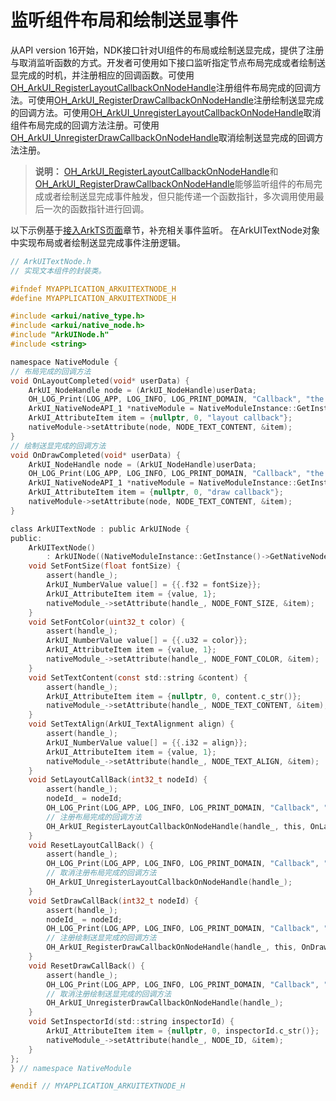 # 监听组件布局和绘制送显事件


从API version 16开始，NDK接口针对UI组件的布局或绘制送显完成，提供了注册与取消监听函数的方式。开发者可使用如下接口监听指定节点布局完成或者绘制送显完成的时机，并注册相应的回调函数。可使用[OH_ArkUI_RegisterLayoutCallbackOnNodeHandle](../reference/apis-arkui/_ark_u_i___native_module.md#oh_arkui_registerlayoutcallbackonnodehandle)注册组件布局完成的回调方法。可使用[OH_ArkUI_RegisterDrawCallbackOnNodeHandle](../reference/apis-arkui/_ark_u_i___native_module.md#oh_arkui_registerdrawcallbackonnodehandle)注册绘制送显完成的回调方法。可使用[OH_ArkUI_UnregisterLayoutCallbackOnNodeHandle](../reference/apis-arkui/_ark_u_i___native_module.md#oh_arkui_unregisterlayoutcallbackonnodehandle)取消组件布局完成的回调方法注册。可使用[OH_ArkUI_UnregisterDrawCallbackOnNodeHandle](../reference/apis-arkui/_ark_u_i___native_module.md#oh_arkui_unregisterdrawcallbackonnodehandle)取消绘制送显完成的回调方法注册。


> **说明：**
> [OH_ArkUI_RegisterLayoutCallbackOnNodeHandle](../reference/apis-arkui/_ark_u_i___native_module.md#oh_arkui_registerlayoutcallbackonnodehandle)和[OH_ArkUI_RegisterDrawCallbackOnNodeHandle](../reference/apis-arkui/_ark_u_i___native_module.md#oh_arkui_registerdrawcallbackonnodehandle)能够监听组件的布局完成或者绘制送显完成事件触发，但只能传递一个函数指针，多次调用使用最后一次的函数指针进行回调。


以下示例基于[接入ArkTS页面](ndk-access-the-arkts-page.md)章节，补充相关事件监听。
在ArkUITextNode对象中实现布局或者绘制送显完成事件注册逻辑。
```c
// ArkUITextNode.h
// 实现文本组件的封装类。

#ifndef MYAPPLICATION_ARKUITEXTNODE_H
#define MYAPPLICATION_ARKUITEXTNODE_H

#include <arkui/native_type.h>
#include <arkui/native_node.h>
#include "ArkUINode.h"
#include <string>

namespace NativeModule {
// 布局完成的回调方法
void OnLayoutCompleted(void* userData) {
    ArkUI_NodeHandle node = (ArkUI_NodeHandle)userData;
    OH_LOG_Print(LOG_APP, LOG_INFO, LOG_PRINT_DOMAIN, "Callback", "the text_node is layout completed");
    ArkUI_NativeNodeAPI_1 *nativeModule = NativeModuleInstance::GetInstance()->GetNativeNodeAPI();
    ArkUI_AttributeItem item = {nullptr, 0, "layout callback"};
    nativeModule->setAttribute(node, NODE_TEXT_CONTENT, &item);
}
// 绘制送显完成的回调方法
void OnDrawCompleted(void* userData) {
    ArkUI_NodeHandle node = (ArkUI_NodeHandle)userData;
    OH_LOG_Print(LOG_APP, LOG_INFO, LOG_PRINT_DOMAIN, "Callback", "the text_node is draw completed");
    ArkUI_NativeNodeAPI_1 *nativeModule = NativeModuleInstance::GetInstance()->GetNativeNodeAPI();
    ArkUI_AttributeItem item = {nullptr, 0, "draw callback"};
    nativeModule->setAttribute(node, NODE_TEXT_CONTENT, &item);
}

class ArkUITextNode : public ArkUINode {
public:
    ArkUITextNode()
        : ArkUINode((NativeModuleInstance::GetInstance()->GetNativeNodeAPI())->createNode(ARKUI_NODE_TEXT)) {}
    void SetFontSize(float fontSize) {
        assert(handle_);
        ArkUI_NumberValue value[] = {{.f32 = fontSize}};
        ArkUI_AttributeItem item = {value, 1};
        nativeModule_->setAttribute(handle_, NODE_FONT_SIZE, &item);
    }
    void SetFontColor(uint32_t color) {
        assert(handle_);
        ArkUI_NumberValue value[] = {{.u32 = color}};
        ArkUI_AttributeItem item = {value, 1};
        nativeModule_->setAttribute(handle_, NODE_FONT_COLOR, &item);
    }
    void SetTextContent(const std::string &content) {
        assert(handle_);
        ArkUI_AttributeItem item = {nullptr, 0, content.c_str()};
        nativeModule_->setAttribute(handle_, NODE_TEXT_CONTENT, &item);
    }
    void SetTextAlign(ArkUI_TextAlignment align) {
        assert(handle_);
        ArkUI_NumberValue value[] = {{.i32 = align}};
        ArkUI_AttributeItem item = {value, 1};
        nativeModule_->setAttribute(handle_, NODE_TEXT_ALIGN, &item);
    }
    void SetLayoutCallBack(int32_t nodeId) {
        assert(handle_);
        nodeId_ = nodeId;
        OH_LOG_Print(LOG_APP, LOG_INFO, LOG_PRINT_DOMAIN, "Callback", "set layout callback");
        // 注册布局完成的回调方法
        OH_ArkUI_RegisterLayoutCallbackOnNodeHandle(handle_, this, OnLayoutCompleted);
    }
    void ResetLayoutCallBack() {
        assert(handle_);
        OH_LOG_Print(LOG_APP, LOG_INFO, LOG_PRINT_DOMAIN, "Callback", "reset layout callback");
        // 取消注册布局完成的回调方法
        OH_ArkUI_UnregisterLayoutCallbackOnNodeHandle(handle_);
    }
    void SetDrawCallBack(int32_t nodeId) {
        assert(handle_);
        nodeId_ = nodeId;
        OH_LOG_Print(LOG_APP, LOG_INFO, LOG_PRINT_DOMAIN, "Callback", "set draw callback");
        // 注册绘制送显完成的回调方法
        OH_ArkUI_RegisterDrawCallbackOnNodeHandle(handle_, this, OnDrawCompleted);
    }
    void ResetDrawCallBack() {
        assert(handle_);
        OH_LOG_Print(LOG_APP, LOG_INFO, LOG_PRINT_DOMAIN, "Callback", "reset draw callback");
        // 取消注册绘制送显完成的回调方法
        OH_ArkUI_UnregisterDrawCallbackOnNodeHandle(handle_);
    }
    void SetInspectorId(std::string inspectorId) {
        ArkUI_AttributeItem item = {nullptr, 0, inspectorId.c_str()};
        nativeModule_->setAttribute(handle_, NODE_ID, &item);
    }
};
} // namespace NativeModule

#endif // MYAPPLICATION_ARKUITEXTNODE_H
```